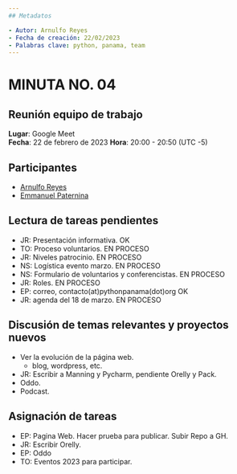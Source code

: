 ```yaml
---
## Metadatos

- Autor: Arnulfo Reyes
- Fecha de creación: 22/02/2023
- Palabras clave: python, panama, team
---
```


# MINUTA NO. 04

## Reunión equipo de trabajo

**Lugar**: Google Meet  
**Fecha**: 22 de febrero de 2023
**Hora**: 20:00 - 20:50 (UTC -5)

## **Participantes**

- [Arnulfo Reyes](https://www.linkedin.com/in/arnulfo-rh)
- [Emmanuel Paternina](https://www.linkedin.com/in/emmanuel-paternina-446a2734)

<!--   - [Arnulfo Reyes](https://www.linkedin.com/in/arnulfo-rh) -->
<!--  - [Dina Cianca](https://www.linkedin.com/in/dina-cianca-9a3113210) -->
<!-- - [Graciela Sánchez](<>) -->
<!-- - [Noel Sánchez](https://www.linkedin.com/in/noel-s%C3%A1nchez-2945071ab)-->
<!-- - [Emmanuel Paternina](https://www.linkedin.com/in/emmanuel-paternina-446a2734) -->

## Lectura de tareas pendientes

- JR: Presentación informativa. OK
- TO: Proceso  voluntarios. EN PROCESO
- JR: Niveles patrocinio. EN PROCESO
- NS: Logística evento marzo. EN PROCESO
- NS: Formulario de voluntarios y conferencistas. EN PROCESO
- JR: Roles. EN PROCESO
- EP: correo, contacto(at)pythonpanama(dot)org OK
- JR: agenda del 18 de marzo. EN PROCESO

## Discusión de temas relevantes y proyectos nuevos

- Ver la evolución de la página web.
  - blog, wordpress, etc.
- JR: Escribir a Manning y Pycharm, pendiente Orelly y Pack.
- Oddo.
- Podcast.

## Asignación de tareas

- EP: Pagina Web. Hacer prueba para publicar. Subir Repo a GH.
- JR: Escribir Orelly.
- EP: Oddo
- TO: Eventos 2023 para participar.
